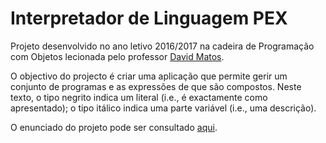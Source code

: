 # Interpretador de Linguagem PEX
Projeto desenvolvido no ano letivo 2016/2017 na cadeira de Programação com Objetos lecionada pelo professor [David Matos](https://www.l2f.inesc-id.pt/~david/w/pt/Apresenta%C3%A7%C3%A3o). 


O objectivo do projecto é criar uma aplicação que permite gerir um conjunto de programas e as expressões de que são compostos.
Neste texto, o tipo negrito indica um literal (i.e., é exactamente como apresentado); o tipo itálico indica uma parte variável (i.e., uma descrição).


O enunciado do projeto pode ser consultado [aqui](https://www.l2f.inesc-id.pt/~david/w/pt/Programa%C3%A7%C3%A3o_com_Objectos/Projecto_de_Programa%C3%A7%C3%A3o_com_Objectos/Enunciado_do_Projecto_de_2016-2017).
